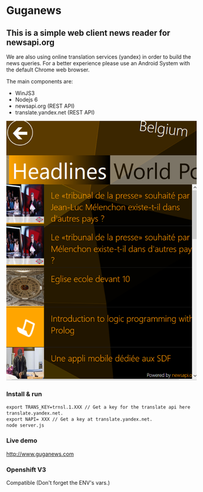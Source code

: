 # Guganews

## This is a simple web client news reader for newsapi.org

We are also using online translation services (yandex) in order to build the news queries.
For a better experience please use an Android System with the default Chrome web browser.

The main components are:
* WinJS3
* Nodejs 6
* newsapi.org (REST API)
* translate.yandex.net (REST API)

![Image of Yaktocat](https://raw.githubusercontent.com/freedomson/guganews/master/gn.png)

### Install & run
```
export TRANS_KEY=trnsl.1.XXX // Get a key for the translate api here translate.yandex.net.
export NAPI= XXX // Get a key at translate.yandex.net.
node server.js
```
### Live demo
http://www.guganews.com

### Openshift V3
Compatible (Don't forget the ENV's vars.)
